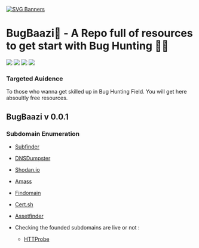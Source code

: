 [![SVG Banners](https://svg-banners.vercel.app/api?type=rainbow&text1=🐞%20BugBaazi%20🐛&width=1000&height=300)](https://github.com/0xAnshuman)

# BugBaazi🏹 - A Repo full of resources to get start with Bug Hunting 🏹🐞
<img src="https://img.shields.io/github/issues/0x1shu/bugbaazi?style=for-the-badge" />  <img src="https://img.shields.io/github/license/0x1shu/bugbaazi?color=yellow&style=for-the-badge"/> <img src="https://img.shields.io/github/forks/0x1shu/bugbaazi?color=yellow&logo=github&logoColor=yellow&style=for-the-badge"/> <img src="https://img.shields.io/github/stars/0x1shu/bugbaazi?logo=github&logoColor=blue&style=for-the-badge"/>

### Targeted Auidence   

To those who wanna get skilled up in Bug Hunting Field. You will get here absoultly free resources.

## BugBaazi v 0.0.1


### Subdomain Enumeration 

- [Subfinder](https://github.com/projectdiscovery/subfinder)
- [DNSDumpster](https://dnsdumpster.com)
- [Shodan.io](https://shodan.io)
- [Amass](https://github.com/OWASP/Amass)
- [Findomain](https://github.com/Findomain/Findomain)
- [Cert.sh](https://crt.sh)
- [Assetfinder](https://github.com/tomnomnom/assetfinder)

- Checking the founded subdomains are live or not :
  - [HTTProbe](https://github.com/tomnomnom/httprobe)





 
